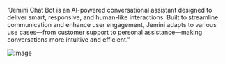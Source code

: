 "Jemini Chat Bot is an AI-powered conversational assistant designed to deliver smart, responsive, and human-like interactions. Built to streamline communication and enhance user engagement, Jemini adapts to various use cases—from customer support to personal assistance—making conversations more intuitive and efficient."





![image](https://github.com/user-attachments/assets/b3eb4738-7d2a-4449-8ca3-f7c4b722c5a9)
